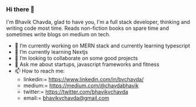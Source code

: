 ### Hi there 👋

I'm Bhavik Chavda, glad to have you, I'm a full stack developer, thinking and writing code most time. Reads non-fiction books on spare time and sometimes write blogs on medium on tech.

- 🔭 I’m currently working on MERN stack and currently learning typescript
- 🌱 I’m currently learning Nextjs
- 👯 I’m looking to collaborate on some good projects
- 💬 Ask me about startups, javascript frameworks and fitness
- 📫 How to reach me: 
  - linkedin:= https://www.linkedin.com/in/bvchavda/
  - medium:= https://medium.com/@chavdabhavik
  - twitter:= https://twitter.com/bhavikvchavda
  - email:= bhavikvchavda@gmail.com

